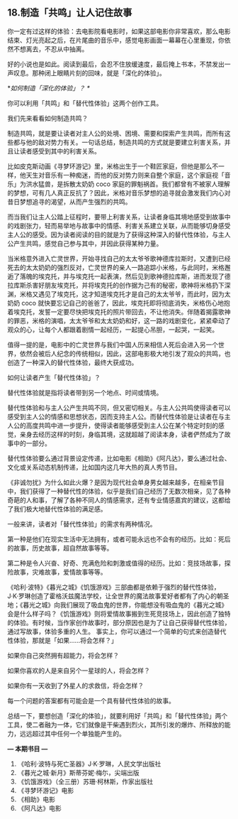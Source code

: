 ## 18.制造「共鸣」让人记住故事
你一定有过这样的体验：去电影院看电影时，如果这部电影你非常喜欢，那么电影结束、灯光亮起之后，在片尾曲的音乐中，感觉电影画面一幕幕在心里重现，你依然不想离去，不忍从中抽离。


好的小说也是如此。阅读到最后，会忍不住放缓速度，最后掩上书本，不禁发出一声叹息。那种闭上眼睛片刻的回味，就是「深化的体验」。


\**如何制造「深化的体验」？ \**


你可以利用「共鸣」和「替代性体验」这两个创作工具。


我们先来看看如何制造共鸣？


制造共鸣，就是要让读者对主人公的处境、困境、需要和探索产生共鸣，而所有这些都与他的敌对势力有关。一句话总结，制造共鸣的方式就是要建立利害关系，并且让读者感受到其中的利害关系。


比如皮克斯动画《寻梦环游记》里，米格出生于一个鞋匠家庭，但他是那么不一样，他天生对音乐有一种痴迷，而他的反对势力则来自整个家庭，这个家庭视「音乐」为洪水猛兽，是拆散太奶奶 coco 家庭的罪魁祸首。我们都曾有不被家人理解的梦想，可有几人真正反抗了？因此，米格对音乐梦想的追寻就会激发我们内心对昔日梦想追寻的渴望，从而产生强烈的共鸣。


而当我们让主人公踏上征程时，要带上利害关系，让读者身临其境地感受到故事中的戏剧张力，轻而易举地与故事中的情感、利害关系建立关联，从而能够切身感受主人公的感受。因为读者阅读的目的就是为了获得这种深入的替代性体验，与主人公产生共鸣，感觉自己参与其中，并因此获得某种力量。


当米格意外进入亡灵世界，开始寻找自己的太太爷爷歌神德库拉斯时，又遭到已经死去的太太奶奶的强烈反对，亡灵世界的亲人一路追踪小米格，与此同时，米格邂逅了落魄的埃克托，并与埃克托一起表演，然后见到歌神德拉库斯，进而发现了德拉库斯杀害好朋友埃克托，并将埃克托的创作据为己有的秘密，歌神将米格扔下深渊，米格又遇见了埃克托，这才知道埃克托才是自己的太太爷爷，而此时，因为太奶奶 coco 就快要忘记自己的爸爸了，因此，埃克托即将彻底消失，米格伤心地抱着埃克托，发誓一定要尽快把埃克托的照片带回去，不让他消失。伴随着揭露歌神的罪恶，米格的演唱，太太爷爷和太太奶奶和好，这一路的戏剧变化，紧紧牵动了观众的心，让每个人都跟着剧情一起经历，一起提心吊胆，一起哭，一起笑。


值得一提的是，电影中的亡灵世界与我们中国人历来相信人死后会进入另一个世界，依然会被后人纪念的传统相似，因此，这部电影极大地引发了观众的共鸣，也创造了一种深入的替代性体验，最终大获成功。


如何让读者产生「替代性体验」？


替代性体验就是指将读者带到另一个地点、时间或情境。


替代性体验和与主人公产生共鸣不同，但又密切相关。与主人公共鸣使得读者可以感受到主人公的情感和思想状态，因而支持主人公。而替代性体验是让读者在与主人公的高度共鸣中进一步提升，使得读者能够感受到主人公在某个特定时刻的感觉，亲身去经历这样的时刻，身临其境，这就超越了阅读本身，读者俨然成为了故事中的一部分。


替代性体验要么通过背景设定传递，比如电影《相助》《阿凡达》，要么通过社会、文化或关系动态机制传递，比如国内这几年大热的真人秀节目。 


《非诚勿扰》为什么如此火爆？是因为现代社会单身男女越来越多，在相亲节目中，我们获得了一种替代性的体验，似乎是我们自己经历了无数次相亲，见了各种奇葩的人和事，了解了各种不同人的情感需求，还有专业情感嘉宾的建议，这都给了我们极大地替代性体验的满足感。


一般来讲，读者对「替代性体验」的需求有两种情况。


第一种是他们在现实生活中无法拥有，或者可能永远也不会有的经历。比如：死后的故事，历史故事，超自然故事等等。


第二种是令人兴奋、好奇、充满危险和刺激或值得的经历。比如：竞技场故事，探险故事，灾难故事，爱情故事等等。


《哈利·波特》《暮光之城》《饥饿游戏》三部曲都是依赖于强烈的替代性体验，J·K·罗琳创造了霍格沃兹魔法学校，让全世界的魔法故事爱好者都有了内心的朝圣地；《暮光之城》向我们展现了吸血鬼的世界，你能想没有吸血鬼的《暮光之城》会是什么样子吗？《饥饿游戏》则将爱情故事搬到生死竞技场上，因此创造了独特的体验。有时候，当作家创作故事时，部分原因也是为了让自己获得替代性体验，通过写故事，体验多重的人生。 
事实上，你可以通过一个简单的句式来创造替代性体验，那就是「如果……将会怎样？」


如果你自己突然拥有超能力，将会怎样？


如果你喜欢的人是来自另个一星球的人，将会怎样？


如果你有一天收到了外星人的求救信，将会怎样？


每一个问题的答案都有可能会是一个具有替代性体验的故事。


总结一下，要想创造「深化的体验」，就要利用好「共鸣」和「替代性体验」两个工具，使二者融为一体，它们就像是干柴遇到烈火，其所引发的爆炸、所释放的能力，远远超过其中任何一个单独能产生的。


**— 本期书目 —**


1. 《哈利·波特与死亡圣器》J·K·罗琳，人民文学出版社
2. 《暮光之城·新月》斯蒂芬妮·梅尓，尖端出版
3. 《饥饿游戏》（全三册）苏珊·柯林斯，作家出版社
4. 《寻梦环游记》电影
5. 《相助》电影
6. 《阿凡达》电影
